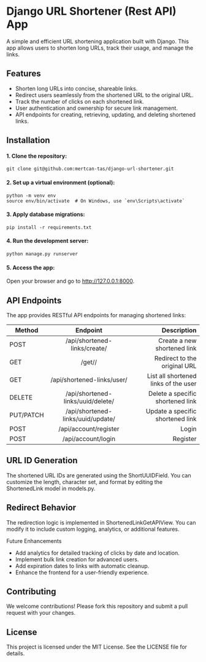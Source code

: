 # Django URL Shortener (Rest API) App

A simple and efficient URL shortening application built with Django. This app allows users to shorten long URLs, track their usage, and manage the links.

## Features

-	Shorten long URLs into concise, shareable links.
-	Redirect users seamlessly from the shortened URL to the original URL.
-	Track the number of clicks on each shortened link.
-	User authentication and ownership for secure link management.
-	API endpoints for creating, retrieving, updating, and deleting shortened links.

## Installation

#### 	1.	Clone the repository:
```
git clone git@github.com:mertcan-tas/django-url-shortener.git
```

#### 	2.	Set up a virtual environment (optional):
```
python -m venv env
source env/bin/activate  # On Windows, use `env\Scripts\activate`
```

#### 	3.	Apply database migrations:
```
pip install -r requirements.txt
```

#### 	4.	Run the development server:
```
python manage.py runserver
```

#### 	5.	Access the app:
Open your browser and go to http://127.0.0.1:8000.

## API Endpoints
The app provides RESTful API endpoints for managing shortened links:


| Method   |      Endpoint      |  Description |
|--------------|:--------------------------------------:|------------------------------------------:|
|   POST       | /api/shortened-links/create/           | Create a new shortened link               |
|   GET        | /get/<uuid>/                           | Redirect to the original URL              |
|   GET        | /api/shortened-links/user/             | List all shortened links of the user      |
|   DELETE     | /api/shortened-links/uuid/delete/    | Delete a specific shortened link          |
|   PUT/PATCH  | /api/shortened-links/uuid/update/    | Update a specific shortened link          |
|   POST       | /api/account/register                  | Login                                     |
|   POST       | /api/account/login                     | Register                                  |


## URL ID Generation
The shortened URL IDs are generated using the ShortUUIDField. You can customize the length, character set, and format by editing the ShortenedLink model in models.py.

## Redirect Behavior
The redirection logic is implemented in ShortenedLinkGetAPIView. You can modify it to include custom logging, analytics, or additional features.


Future Enhancements
-	Add analytics for detailed tracking of clicks by date and location.
-	Implement bulk link creation for advanced users.
-	Add expiration dates to links with automatic cleanup.
-	Enhance the frontend for a user-friendly experience.

## Contributing
We welcome contributions! Please fork this repository and submit a pull request with your changes.

## License
This project is licensed under the MIT License. See the LICENSE file for details.


